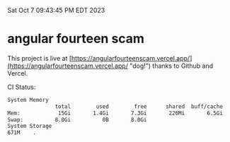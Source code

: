Sat Oct  7 09:43:45 PM EDT 2023

# angular fourteen scam


This project is live at [https://angularfourteenscam.vercel.app/](https://angularfourteenscam.vercel.app/ "dog!") thanks to Github and Vercel.

CI Status: 

```bash
System Memory
               total        used        free      shared  buff/cache   available
Mem:            15Gi       1.4Gi       7.3Gi       226Mi       6.5Gi        13Gi
Swap:          8.0Gi          0B       8.0Gi
System Storage
671M	.
```
```bash
